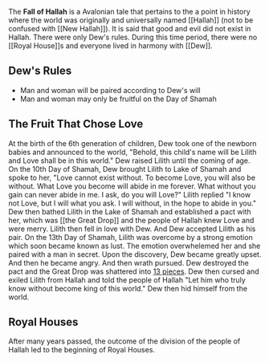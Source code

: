 The **Fall of Hallah** is a Avalonian tale that pertains to the a point in history where the world was originally and universally named [[Hallah]] (not to be confused with [[New Hallah]]). It is said that good and evil did not exist in Hallah. There were only Dew's rules. During this time period, there were no [[Royal House]]s and everyone lived in harmony with [[Dew]]. 

## Dew's Rules
* Man and woman will be paired according to Dew's will
* Man and woman may only be fruitful on the Day of Shamah

## The Fruit That Chose Love
At the birth of the 6th generation of children, Dew took one of the newborn babies and announced to the world, "Behold, this child's name will be Lilith and Love shall be in this world." Dew raised Lilith until the coming of age. On the 10th Day of Shamah, Dew brought Lilith to Lake of Shamah and spoke to her, "Love cannot exist without. To become Love, you will also be without. What Love you become will abide in me forever. What without you gain can never abide in me. I ask, do you will Love?" Lilith replied "I know not Love, but I will what you ask. I will without, in the hope to abide in you." Dew then bathed Lilith in the Lake of Shamah and established a pact with her, which was [[the Great Drop]] and the people of Hallah knew Love and were merry. Lilith then fell in love with Dew. And Dew accepted Lilith as his pair. On the 13th Day of Shamah, Lilith was overcome by a strong emotion which soon became known as lust. The emotion overwhelemed her and she paired with a man in secret. Upon the discovery, Dew became greatly upset. And then he became angry. And then wrath pursued. Dew destroyed the pact and the Great Drop was shattered into [13 pieces](/wiki/Tears). Dew then cursed and exiled Lilith from Hallah and told the people of Hallah "Let him who truly know without become king of this world." Dew then hid himself from the world.

## Royal Houses
After many years passed, the outcome of the division of the people of Hallah led to the beginning of Royal Houses.